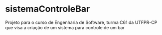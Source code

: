 # sistemaControleBar
Projeto para o curso de Engenharia de Software, turma C61 da UTFPR-CP que visa a criação de um sistema para controle de um bar
